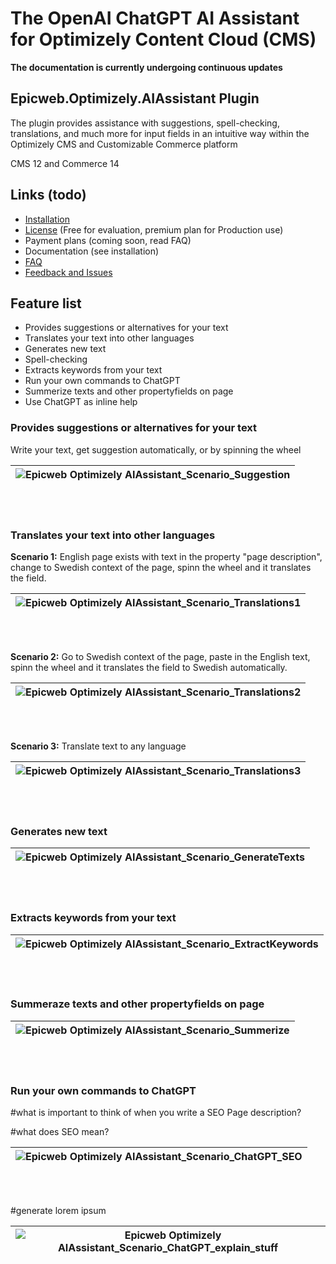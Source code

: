 # The OpenAI ChatGPT AI Assistant for Optimizely Content Cloud (CMS)

**The documentation is currently undergoing continuous updates**

## Epicweb.Optimizely.AIAssistant Plugin
The plugin provides assistance with suggestions, spell-checking, translations, and much more for input fields in an intuitive way within the Optimizely CMS and Customizable Commerce platform

CMS 12 and Commerce 14

## Links (todo)
- [Installation](installation.md)
- [License](license.md) (Free for evaluation, premium plan for Production use)
- Payment plans (coming soon, read FAQ)
- Documentation (see installation)
- [FAQ](faq.md)
- [Feedback and Issues](https://github.com/Epicweb-Optimizely/Epicweb.Optimizely.AIAssistant/discussions)

## Feature list
- Provides suggestions or alternatives for your text
- Translates your text into other languages
- Generates new text
- Spell-checking
- Extracts keywords from your text
- Run your own commands to ChatGPT 
- Summerize texts and other propertyfields on page
- Use ChatGPT as inline help

### Provides suggestions or alternatives for your text

Write your text, get suggestion automatically, or by spinning the wheel


| ![Epicweb Optimizely AIAssistant_Scenario_Suggestion](https://github.com/Epicweb-Optimizely/Epicweb.Optimizely.AIAssistant/assets/9716195/1edc64b4-701c-40e5-a587-13358ef6c732) |
|-|

<br /><br />

### Translates your text into other languages

**Scenario 1:** English page exists with text in the property "page description", change to Swedish context of the page, spinn the wheel and it translates the field.

| ![Epicweb Optimizely AIAssistant_Scenario_Translations1](https://github.com/Epicweb-Optimizely/Epicweb.Optimizely.AIAssistant/assets/9716195/5973da64-f645-43f0-93eb-6769bb1170fb) |
|-|

<br /><br />

**Scenario 2:** Go to Swedish context of the page, paste in the English text, spinn the wheel and it translates the field to Swedish automatically.

| ![Epicweb Optimizely AIAssistant_Scenario_Translations2](https://github.com/Epicweb-Optimizely/Epicweb.Optimizely.AIAssistant/assets/9716195/110e46a3-0538-462e-adde-ea0e47ca0d98) |
|-|

<br /><br />

**Scenario 3:** Translate text to any language

| ![Epicweb Optimizely AIAssistant_Scenario_Translations3](https://github.com/Epicweb-Optimizely/Epicweb.Optimizely.AIAssistant/assets/9716195/96da3776-8fde-4e4e-b81a-cb076d6ea8ae) |
|-|

<br /><br />

### Generates new text

| ![Epicweb Optimizely AIAssistant_Scenario_GenerateTexts](https://github.com/Epicweb-Optimizely/Epicweb.Optimizely.AIAssistant/assets/9716195/c7b3c62b-76c2-411b-83b5-57a67ea34848) |
|-|

<br /><br />


### Extracts keywords from your text

| ![Epicweb Optimizely AIAssistant_Scenario_ExtractKeywords](https://github.com/Epicweb-Optimizely/Epicweb.Optimizely.AIAssistant/assets/9716195/72bb00b3-ec62-44c8-91e7-33fac6c1b7ef) |
|-|

<br /><br />

### Summeraze texts and other propertyfields on page


| ![Epicweb Optimizely AIAssistant_Scenario_Summerize](https://github.com/Epicweb-Optimizely/Epicweb.Optimizely.AIAssistant/assets/9716195/73c84d7a-5ab9-4b06-82b8-7e1a24fd10d9) |
|-|


<br /><br />

### Run your own commands to ChatGPT 

#what is important to think of when you write a SEO Page description?

#what does SEO mean?

| ![Epicweb Optimizely AIAssistant_Scenario_ChatGPT_SEO](https://github.com/Epicweb-Optimizely/Epicweb.Optimizely.AIAssistant/assets/9716195/6cc36306-dc33-4c0a-9ca6-724a03643070) |
|-|


<br /><br />

#generate lorem ipsum

| ![Epicweb Optimizely AIAssistant_Scenario_ChatGPT_explain_stuff](https://github.com/Epicweb-Optimizely/Epicweb.Optimizely.AIAssistant/assets/9716195/63e7ab1c-3c9c-4bed-a38e-e6caf0ff9eea) |
|-|

<br /><br />


